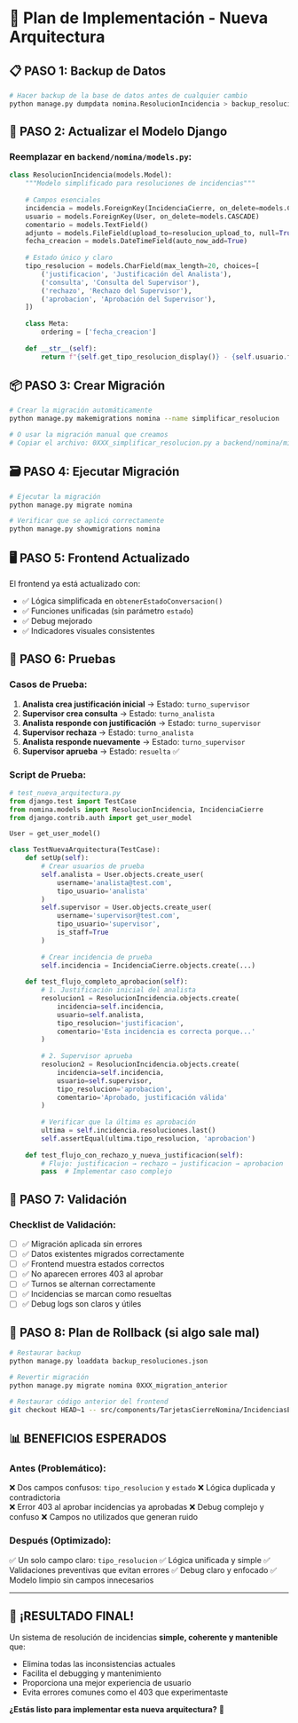 # 🚀 Plan de Implementación - Nueva Arquitectura

## 📋 **PASO 1: Backup de Datos**
```bash
# Hacer backup de la base de datos antes de cualquier cambio
python manage.py dumpdata nomina.ResolucionIncidencia > backup_resoluciones.json
```

## 🔧 **PASO 2: Actualizar el Modelo Django**

### Reemplazar en `backend/nomina/models.py`:

```python
class ResolucionIncidencia(models.Model):
    """Modelo simplificado para resoluciones de incidencias"""
    
    # Campos esenciales
    incidencia = models.ForeignKey(IncidenciaCierre, on_delete=models.CASCADE, related_name='resoluciones')
    usuario = models.ForeignKey(User, on_delete=models.CASCADE)
    comentario = models.TextField()
    adjunto = models.FileField(upload_to=resolucion_upload_to, null=True, blank=True)
    fecha_creacion = models.DateTimeField(auto_now_add=True)
    
    # Estado único y claro
    tipo_resolucion = models.CharField(max_length=20, choices=[
        ('justificacion', 'Justificación del Analista'),
        ('consulta', 'Consulta del Supervisor'), 
        ('rechazo', 'Rechazo del Supervisor'),
        ('aprobacion', 'Aprobación del Supervisor'),
    ])
    
    class Meta:
        ordering = ['fecha_creacion']
    
    def __str__(self):
        return f"{self.get_tipo_resolucion_display()} - {self.usuario.first_name} {self.usuario.last_name}"
```

## 📦 **PASO 3: Crear Migración**

```bash
# Crear la migración automáticamente
python manage.py makemigrations nomina --name simplificar_resolucion

# O usar la migración manual que creamos
# Copiar el archivo: 0XXX_simplificar_resolucion.py a backend/nomina/migrations/
```

## 🗃️ **PASO 4: Ejecutar Migración**

```bash
# Ejecutar la migración
python manage.py migrate nomina

# Verificar que se aplicó correctamente
python manage.py showmigrations nomina
```

## 🖥️ **PASO 5: Frontend Actualizado**

El frontend ya está actualizado con:
- ✅ Lógica simplificada en `obtenerEstadoConversacion()`
- ✅ Funciones unificadas (sin parámetro `estado`)
- ✅ Debug mejorado
- ✅ Indicadores visuales consistentes

## 🧪 **PASO 6: Pruebas**

### Casos de Prueba:
1. **Analista crea justificación inicial** → Estado: `turno_supervisor`
2. **Supervisor crea consulta** → Estado: `turno_analista`
3. **Analista responde con justificación** → Estado: `turno_supervisor`
4. **Supervisor rechaza** → Estado: `turno_analista`
5. **Analista responde nuevamente** → Estado: `turno_supervisor`
6. **Supervisor aprueba** → Estado: `resuelta` ✅

### Script de Prueba:
```python
# test_nueva_arquitectura.py
from django.test import TestCase
from nomina.models import ResolucionIncidencia, IncidenciaCierre
from django.contrib.auth import get_user_model

User = get_user_model()

class TestNuevaArquitectura(TestCase):
    def setUp(self):
        # Crear usuarios de prueba
        self.analista = User.objects.create_user(
            username='analista@test.com',
            tipo_usuario='analista'
        )
        self.supervisor = User.objects.create_user(
            username='supervisor@test.com', 
            tipo_usuario='supervisor',
            is_staff=True
        )
        
        # Crear incidencia de prueba
        self.incidencia = IncidenciaCierre.objects.create(...)
    
    def test_flujo_completo_aprobacion(self):
        # 1. Justificación inicial del analista
        resolucion1 = ResolucionIncidencia.objects.create(
            incidencia=self.incidencia,
            usuario=self.analista,
            tipo_resolucion='justificacion',
            comentario='Esta incidencia es correcta porque...'
        )
        
        # 2. Supervisor aprueba
        resolucion2 = ResolucionIncidencia.objects.create(
            incidencia=self.incidencia,
            usuario=self.supervisor,
            tipo_resolucion='aprobacion',
            comentario='Aprobado, justificación válida'
        )
        
        # Verificar que la última es aprobación
        ultima = self.incidencia.resoluciones.last()
        self.assertEqual(ultima.tipo_resolucion, 'aprobacion')
    
    def test_flujo_con_rechazo_y_nueva_justificacion(self):
        # Flujo: justificacion → rechazo → justificacion → aprobacion
        pass  # Implementar caso complejo
```

## 🎯 **PASO 7: Validación**

### Checklist de Validación:
- [ ] ✅ Migración aplicada sin errores
- [ ] ✅ Datos existentes migrados correctamente
- [ ] ✅ Frontend muestra estados correctos
- [ ] ✅ No aparecen errores 403 al aprobar
- [ ] ✅ Turnos se alternan correctamente
- [ ] ✅ Incidencias se marcan como resueltas
- [ ] ✅ Debug logs son claros y útiles

## 🚨 **PASO 8: Plan de Rollback (si algo sale mal)**

```bash
# Restaurar backup
python manage.py loaddata backup_resoluciones.json

# Revertir migración
python manage.py migrate nomina 0XXX_migration_anterior

# Restaurar código anterior del frontend
git checkout HEAD~1 -- src/components/TarjetasCierreNomina/IncidenciasEncontradas/ModalResolucionIncidencia.jsx
```

## 📊 **BENEFICIOS ESPERADOS**

### Antes (Problemático):
❌ Dos campos confusos: `tipo_resolucion` y `estado`
❌ Lógica duplicada y contradictoria  
❌ Error 403 al aprobar incidencias ya aprobadas
❌ Debug complejo y confuso
❌ Campos no utilizados que generan ruido

### Después (Optimizado):
✅ Un solo campo claro: `tipo_resolucion`
✅ Lógica unificada y simple
✅ Validaciones preventivas que evitan errores
✅ Debug claro y enfocado
✅ Modelo limpio sin campos innecesarios

---

## 🎉 **¡RESULTADO FINAL!**

Un sistema de resolución de incidencias **simple, coherente y mantenible** que:
- Elimina todas las inconsistencias actuales
- Facilita el debugging y mantenimiento
- Proporciona una mejor experiencia de usuario
- Evita errores comunes como el 403 que experimentaste

**¿Estás listo para implementar esta nueva arquitectura?** 🚀

